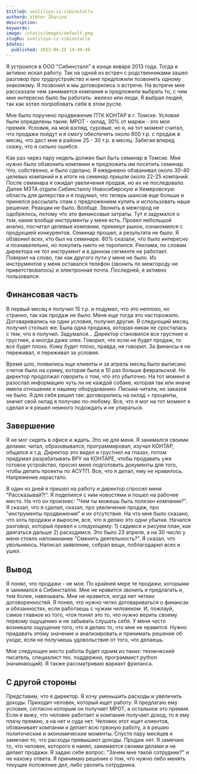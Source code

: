 ```yaml
---
$title@: uvolilsya-iz-sibinstalla
author@: Viktor Zharina
description: 
keywords: 
image: /static/images/default.png
slugRu: uvolilsya-iz-sibinstalla
$dates:
  published: 2013-04-25 14:40:49
---
```

Я устроился в ООО "Сибинсталл" в конце января 2013 года. Тогда я активно искал работу. Так на одной из встреч с родственниками зашел разговор про трудоустройство и мне предложили позвонить одному знакомому. Я позвонил и мы договорились о встрече. На встрече мне рассказали чем занимается компания и предложили выбрать то, с чем мне интересно было бы работать: железо или люди. Я выбрал людей, так как хотел попробовать себя в этом русле. 

Мне было поручено продвижение ПТК КОНТАР в г. Томске. Условия были определены такие: МРОТ - оклад, 30% от маржи - это моя премия. Условия, на мой взгляд, суровые, но я, на тот момент считал, что продажи пойдут и я смогу обеспечить около 600 т.р. с продаж в месяц, что даст мне в районе 25 - 30 т.р. в месяц. Забегая вперед скажу, что я сильно ошибся.

<!--more-->

Как раз через пару недель должен был быть семинар в Томске. Мне нужно было обзвонить компании и предложить им посетить семинар. Что, собственно, и было сделано. Я ежедневно обзванивал около 30-40 целевых компаний и в итоге на семинар пришли около 22-25 компаний. После семинара я ожидал увеличения продаж, но их не последовало. Далее МЗТА отдали Сибинсталлу Новосибирскую и Кемеровскую область для дилерства и я подумал, что теперь шансов еще больше и принялся рассылать спам с предложением купить и использовать наше решение. Реакции не было. Вообще. Звонить в межгород не одобрялось, потому что это финансовые затраты. Тут я задумался о том, какие вообще инструменты у меня есть. Провел небольшой анализ, посчитал целевые компании, прикинул рынок, ознакомился с продукцией конкурентов. Семинар прошел, а результата не было. Я обзвонил всех, кто был на семинаре. 80% сказали, что было интересно и познавательно, но покупать никто не торопился. Реклама, по словам директора не тот инструмент и в данном сегменте не работает. Поверил на слово, так как другого пути у меня не было. Из инструментов у меня оставался телефон (звонить по межгороду не приветствовалось) и электронная почта. Последней, я активно пользовался.

<h2>Финансовая часть</h2>

В первый месяц я получил 15 т.р. и подумал, что это неплохо, но странно, так как продаж не было. Меня еще тогда это насторожило. Договаривались на одни условия, получил другие. В следующий месяц получил столько же. Была одна продажа, которая никак не сросталась с тем, что я получил. Задумался... Директор становился все грустнее и грустнее, а иногда даже злее. Говорил, что если не будет продаж, то все будет плохо. Кому будет плохо, правда, не говорил. За финансы я не переживал, я переживал за условия.

Время шло, появились еще клиенты и за апрель месяц было выписано счетов было на сумму, которая  была в 10 раз больше февральской. Но директор продолжал говорить о том, что это убыточно. На тот момент я разослал информацию чуть ли не каждой собаке, которая так или иначе имела отношение к нашему оборудованию. Письма читали, но заказов не было. Я для себя решил так: договорились на оклад + проценты, значит свой оклад я получаю по-любому. Все, что я мог на тот момент я сделал и я решил немного подождать и не упираться. 



<h2>Завершение</h2>

Я не мог сидеть в офисе и ждать. Это не для меня. Я занимался своими делами: читал, образовывался, программировал, изучал КОНТАР, общался и т.д. Директор это видел и грустнел на глазах, потом придумал разрабатывать ВРУ на КОНТАРЕ, чтобы продавать уже готовое устройство, просил меня подготовить документы для того, чтобы делать проекты по АСУТП. Все, что я делал, ему не нравилось. Напряжение нарастало.

В один из дней я пришел на работу и директор спросил меня "Рассказывай?!". Я поделился с ним новостями и пошел на рабочее место. На что он произнес: "Чем ты можешь быть полезен компании?". Я сказал, что я сделал, сказал, про увеличение продаж, про "инструменты продвижения" и их отсутствие. На что мне было сказано, что хоть продажи и выросли, все, что я делаю это одни убытки. Начался разговор, который привел к следующему: 1) садимся и рисуем план, как двигаться дальше 2) расходимся. Это было 23 апреля, а на 30 число у меня стояло напоминание "Сменить деятельность?". Я сказал, что увольняюсь. Написал заявление, собрал вещи, поблагодарил всех и ушел.

<h2>Вывод</h2>

Я понял, что продажи - не мое. По крайней мере те продажи, которыми я занимался в Сибинсталле. Мне не нравится звонить и предлагать и, тем более, навязывать. Мне не нравится, когда нет четких договоренностей. Я понял, что нужно четко договариваться о финансах и обязанностях, если работаешь с чужим человеком. И, пожлауй, самое главное из того, чтоя понял это то, что нужно верить своему первому ощущению и не забывать слушать себя. У меня часто возникало ощущение того, что я делаю то, что мне не нравится. Нужно придавать этому значение и анализировать и принимать решение об уходе, если не получаешь удовольствие от того, что делаешь.

Мое следующее место работы будет одним из таких: технический писатель, специалист тех. поддержки, программист python (начинающий). Я также рассматриваю вариант фриланса.



<h2>С другой стороны</h2>

Представим, что я директор. Я хочу уменьшить расходы и увеличить доходы. Приходит человек, который ищет работу. Я предлагаю ему условия, согласно которым он получает МРОТ, а остальное это премия. Если я вижу, что человек работает и компания получает доход, то я ему плачу премию, а на нет и суда нет. Человек этот ищет клиентов, обзванивает компании и делает всю грязную работу, а я решаю политические и экономические моменты. Спустя пару месяцев я замечаю то, что расходы превышают доходы. Продаж нет. Я замечаю то, что человек, которого я нанял, занимается своими делами и не делает продажи. Я задаю себе вопрос: "Зачем мне такой сотрудник?" и не нахожу ответа. Я принимаю решение о том, что нужно либо менять текущее положение дел, либо уволить сотрудника.